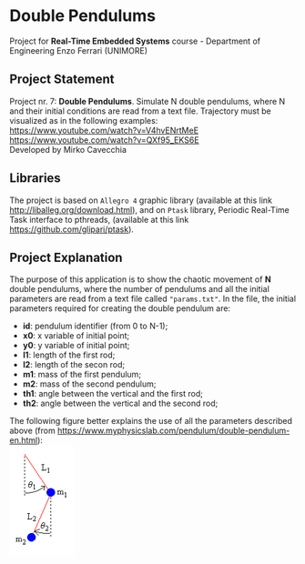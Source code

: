 # Double Pendulums
Project for **Real-Time Embedded Systems** course - Department of Engineering 
Enzo Ferrari (UNIMORE)

## Project Statement
Project nr. 7: **Double Pendulums**. Simulate N double pendulums, where N and 
their initial conditions are read from a text file. Trajectory must be 
visualized as in the following examples: <br />
https://www.youtube.com/watch?v=V4hvENrtMeE <br />
https://www.youtube.com/watch?v=QXf95_EKS6E <br />
Developed by Mirko Cavecchia

## Libraries
The project is based on `Allegro 4` graphic library (available at this link
http://liballeg.org/download.html), and on `Ptask` library, 
Periodic Real-Time Task interface to pthreads, (available at this link 
https://github.com/glipari/ptask).

## Project Explanation
The purpose of this application is to show the chaotic movement of **N** double 
pendulums, where the number of pendulums and all the initial parameters 
are read from a text file called `"params.txt"`.
In the file, the initial parameters required for creating the double pendulum 
are:
- **id**: pendulum identifier (from 0 to N-1);
- **x0**: x variable of initial point;
- **y0**: y variable of initial point;
- **l1**: length of the first rod;
- **l2**: length of the secon rod;
- **m1**: mass of the first pendulum;
- **m2**: mass of the second pendulum;
- **th1**: angle between the vertical and the first rod;
- **th2**: angle between the vertical and the second rod;

The following figure better explains the use of all the parameters described 
above (from https://www.myphysicslab.com/pendulum/double-pendulum-en.html):<br/>
![](https://github.com/Mirk95/DoublePendulum/blob/master/images/Double_Pendulum.png)